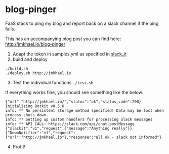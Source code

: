 # blog-pinger
FaaS stack to ping my blog and report back on a slack channel if the ping fails.

This has an accompanying blog post you can find here: http://jmkhael.io/blog-pinger

1. Adapt the token in samples.yml as specified in [slack_it](slack_it/README.md)
2. build and deploy
```
./build.sh
./deploy.sh http://jmkhael.io
```

3. Test the individual functions `./test.sh`

If everything works fine, you should see something like the below.

```
{"url":"http://jmkhael.io/","status":"ok","status_code":200}
Initializing Botkit v0.5.6
info: ** No persistent storage method specified! Data may be lost when process shuts down.
info: ** Setting up custom handlers for processing Slack messages
info: ** API CALL: https://slack.com/api/chat.postMessage
{"slackit":"v1","request":{"message":"Anything really"}}
{"DownNotifier":"v1","request":{"url":"http://jmkhael.io"},"response":"all ok - slack not informed"}
```

4. Profit!
